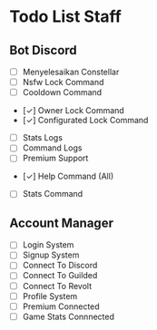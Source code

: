 # Todo List Staff

## Bot Discord
- [ ] Menyelesaikan Constellar
- [ ] Nsfw Lock Command
- [ ] Cooldown Command
- [✓] Owner Lock Command
- [✓] Configurated Lock Command
- [ ] Stats Logs
- [ ] Command Logs
- [ ] Premium Support
- [✓] Help Command (All)
- [ ] Stats Command

## Account Manager
- [ ] Login System
- [ ] Signup System
- [ ] Connect To Discord 
- [ ] Connect To Guilded
- [ ] Connect To Revolt
- [ ] Profile System
- [ ] Premium Connected
- [ ] Game Stats Connnected
